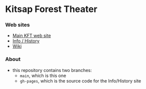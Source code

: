 # Kitsap Forest Theater

### Web sites

- [Main KFT web site](https://www.foresttheater.com/)
- [Info / History](https://mountaineers.github.io/Kitsap-Forest-Theater/)
- [Wiki](//github.com/Mountaineers/Kitsap-Forest-Theater/wiki)

### About

- this repository contains two branches:
    - `main`, which is this one
    - `gh-pages`, which is the source code for the Info/History site

